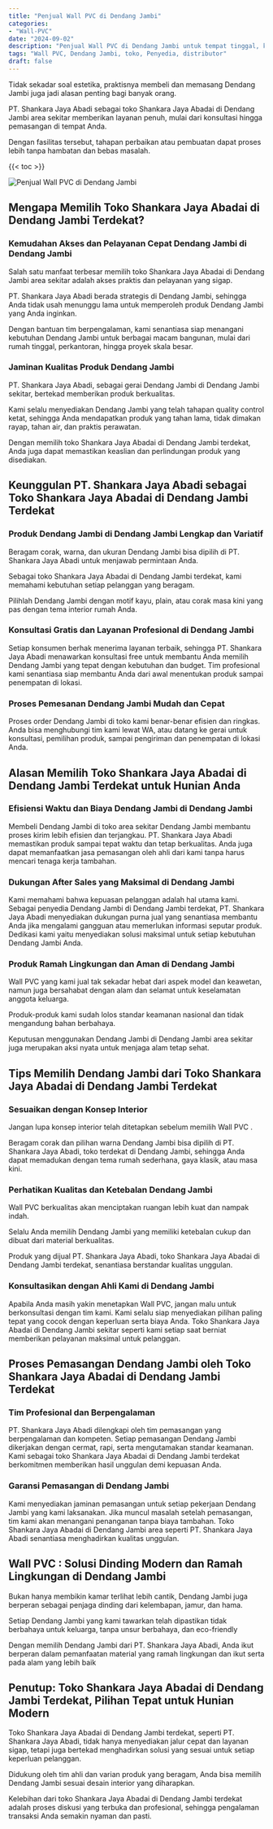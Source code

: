 ```yaml
---
title: "Penjual Wall PVC di Dendang Jambi"
categories: 
- "Wall-PVC"
date: "2024-09-02"
description: "Penjual Wall PVC di Dendang Jambi untuk tempat tinggal, kantor, dan toko. Panel unggulan, variasi motif, pilihan warna modern, beserta jasa instalasi dikerjakan oleh tenaga ahli berpengalaman dan jaminan resmi!|Jasa penyediaan Wall PVC di Dendang Jambi untuk keperluan hunian, perkantoran, atau gerai, dengan material unggulan dan instalasi oleh tenaga ahli profesional dan garansi resmi.|Solusi Wall PVC di Dendang Jambi yang terbukti bagi rumah, perkantoran, dan toko, bersama material terbaik dan instalasi dikerjakan oleh tim berpengalaman dan kepastian resmi.|Penyediaan Wall PVC di Dendang Jambi bagi tempat tinggal, office, dan ritel, beserta panel unggulan dan penempatan ditangani oleh tenaga ahli profesional, disertai beserta garansi resmi.}"
tags: "Wall PVC, Dendang Jambi, toko, Penyedia, distributor"
draft: false
---
```


Tidak sekadar soal estetika, praktisnya membeli dan memasang Dendang Jambi juga jadi alasan penting bagi banyak orang.

PT. Shankara Jaya Abadi sebagai toko Shankara Jaya Abadai di Dendang Jambi area sekitar memberikan layanan penuh, mulai dari konsultasi hingga pemasangan di tempat Anda.

Dengan fasilitas tersebut, tahapan perbaikan atau pembuatan dapat proses lebih tanpa hambatan dan bebas masalah.

{{< toc >}}

![Penjual Wall PVC di Dendang Jambi](/images/Wall-PVC/Penjual-Wall-PVC-di-Dendang-Jambi.png)


## Mengapa Memilih Toko Shankara Jaya Abadai di Dendang Jambi Terdekat?

### Kemudahan Akses dan Pelayanan Cepat Dendang Jambi di Dendang Jambi

Salah satu manfaat terbesar memilih toko Shankara Jaya Abadai di Dendang Jambi area sekitar adalah akses praktis dan pelayanan yang sigap.

PT. Shankara Jaya Abadi berada strategis di Dendang Jambi, sehingga Anda tidak usah menunggu lama untuk memperoleh produk Dendang Jambi yang Anda inginkan.

Dengan bantuan tim berpengalaman, kami senantiasa siap menangani kebutuhan Dendang Jambi untuk berbagai macam bangunan, mulai dari rumah tinggal, perkantoran, hingga proyek skala besar.

### Jaminan Kualitas Produk Dendang Jambi

PT. Shankara Jaya Abadi, sebagai gerai Dendang Jambi di Dendang Jambi sekitar, bertekad memberikan produk berkualitas.

Kami selalu menyediakan Dendang Jambi yang telah tahapan quality control ketat, sehingga Anda mendapatkan produk yang tahan lama, tidak dimakan rayap, tahan air, dan praktis perawatan.

Dengan memilih toko Shankara Jaya Abadai di Dendang Jambi terdekat, Anda juga dapat memastikan keaslian dan perlindungan produk yang disediakan.

## Keunggulan PT. Shankara Jaya Abadi sebagai Toko Shankara Jaya Abadai di Dendang Jambi Terdekat

### Produk Dendang Jambi di Dendang Jambi Lengkap dan Variatif

Beragam corak, warna, dan ukuran Dendang Jambi bisa dipilih di PT. Shankara Jaya Abadi untuk menjawab permintaan Anda.

Sebagai toko Shankara Jaya Abadai di Dendang Jambi terdekat, kami memahami kebutuhan setiap pelanggan yang beragam.

Pilihlah Dendang Jambi dengan motif kayu, plain, atau corak masa kini yang pas dengan tema interior rumah Anda.

### Konsultasi Gratis dan Layanan Profesional di Dendang Jambi

Setiap konsumen berhak menerima layanan terbaik, sehingga PT. Shankara Jaya Abadi menawarkan konsultasi free untuk membantu Anda memilih Dendang Jambi yang tepat dengan kebutuhan dan budget. Tim profesional kami senantiasa siap membantu Anda dari awal menentukan produk sampai penempatan di lokasi.

### Proses Pemesanan Dendang Jambi Mudah dan Cepat

Proses order Dendang Jambi di toko kami benar-benar efisien dan ringkas. Anda bisa menghubungi tim kami lewat WA, atau datang ke gerai untuk konsultasi, pemilihan produk, sampai pengiriman dan penempatan di lokasi Anda.

## Alasan Memilih Toko Shankara Jaya Abadai di Dendang Jambi Terdekat untuk Hunian Anda

### Efisiensi Waktu dan Biaya Dendang Jambi di Dendang Jambi

Membeli Dendang Jambi di toko area sekitar Dendang Jambi membantu proses kirim lebih efisien dan terjangkau. PT. Shankara Jaya Abadi memastikan produk sampai tepat waktu dan tetap berkualitas. Anda juga dapat memanfaatkan jasa pemasangan oleh ahli dari kami tanpa harus mencari tenaga kerja tambahan.

### Dukungan After Sales yang Maksimal di Dendang Jambi

Kami memahami bahwa kepuasan pelanggan adalah hal utama kami. Sebagai penyedia Dendang Jambi di Dendang Jambi terdekat, PT. Shankara Jaya Abadi menyediakan dukungan purna jual yang senantiasa membantu Anda jika mengalami gangguan atau memerlukan informasi seputar produk. Dedikasi kami yaitu menyediakan solusi maksimal untuk setiap kebutuhan Dendang Jambi Anda.

### Produk Ramah Lingkungan dan Aman di Dendang Jambi

 Wall PVC  yang kami jual tak sekadar hebat dari aspek model dan keawetan, namun juga bersahabat dengan alam dan selamat untuk keselamatan anggota keluarga.

Produk-produk kami sudah lolos standar keamanan nasional dan tidak mengandung bahan berbahaya.

Keputusan menggunakan Dendang Jambi di Dendang Jambi area sekitar juga merupakan aksi nyata untuk menjaga alam tetap sehat.

## Tips Memilih Dendang Jambi dari Toko Shankara Jaya Abadai di Dendang Jambi Terdekat

### Sesuaikan dengan Konsep Interior 

Jangan lupa konsep interior telah ditetapkan sebelum memilih  Wall PVC .

Beragam corak dan pilihan warna Dendang Jambi bisa dipilih di PT. Shankara Jaya Abadi, toko terdekat di Dendang Jambi, sehingga Anda dapat memadukan dengan tema rumah sederhana, gaya klasik, atau masa kini.

### Perhatikan Kualitas dan Ketebalan Dendang Jambi

 Wall PVC  berkualitas akan menciptakan ruangan lebih kuat dan nampak indah.

Selalu Anda memilih Dendang Jambi yang memiliki ketebalan cukup dan dibuat dari material berkualitas.

Produk yang dijual PT. Shankara Jaya Abadi, toko Shankara Jaya Abadai di Dendang Jambi terdekat, senantiasa berstandar kualitas unggulan.

### Konsultasikan dengan Ahli Kami di Dendang Jambi

Apabila Anda masih yakin menetapkan Wall PVC, jangan malu untuk berkonsultasi dengan tim kami. Kami selalu siap menyediakan pilihan paling tepat yang cocok dengan keperluan serta biaya Anda. Toko Shankara Jaya Abadai di Dendang Jambi sekitar seperti kami setiap saat berniat memberikan pelayanan maksimal untuk pelanggan.

## Proses Pemasangan Dendang Jambi oleh Toko Shankara Jaya Abadai di Dendang Jambi Terdekat

### Tim Profesional dan Berpengalaman

PT. Shankara Jaya Abadi dilengkapi oleh tim pemasangan yang berpengalaman dan kompeten. Setiap pemasangan Dendang Jambi dikerjakan dengan cermat, rapi, serta mengutamakan standar keamanan. Kami sebagai toko Shankara Jaya Abadai di Dendang Jambi terdekat berkomitmen memberikan hasil unggulan demi kepuasan Anda.

### Garansi Pemasangan di Dendang Jambi

Kami menyediakan jaminan pemasangan untuk setiap pekerjaan Dendang Jambi yang kami laksanakan. Jika muncul masalah setelah pemasangan, tim kami akan menangani penanganan tanpa biaya tambahan. Toko Shankara Jaya Abadai di Dendang Jambi area seperti PT. Shankara Jaya Abadi senantiasa menghadirkan kualitas unggulan.

##  Wall PVC : Solusi Dinding Modern dan Ramah Lingkungan di Dendang Jambi

Bukan hanya membikin kamar terlihat lebih cantik, Dendang Jambi juga berperan sebagai penjaga dinding dari kelembapan, jamur, dan hama.

Setiap Dendang Jambi yang kami tawarkan telah dipastikan tidak berbahaya untuk keluarga, tanpa unsur berbahaya, dan eco-friendly

Dengan memilih Dendang Jambi dari PT. Shankara Jaya Abadi, Anda ikut berperan dalam pemanfaatan material yang ramah lingkungan dan ikut serta pada alam yang lebih baik

## Penutup: Toko Shankara Jaya Abadai di Dendang Jambi Terdekat, Pilihan Tepat untuk Hunian Modern

Toko Shankara Jaya Abadai di Dendang Jambi terdekat, seperti PT. Shankara Jaya Abadi, tidak hanya menyediakan jalur cepat dan layanan sigap, tetapi juga bertekad menghadirkan solusi yang sesuai untuk setiap keperluan pelanggan.

Didukung oleh tim ahli dan varian produk yang beragam, Anda bisa memilih Dendang Jambi sesuai desain interior yang diharapkan.

Kelebihan dari toko Shankara Jaya Abadai di Dendang Jambi terdekat adalah proses diskusi yang terbuka dan profesional, sehingga pengalaman transaksi Anda semakin nyaman dan pasti.